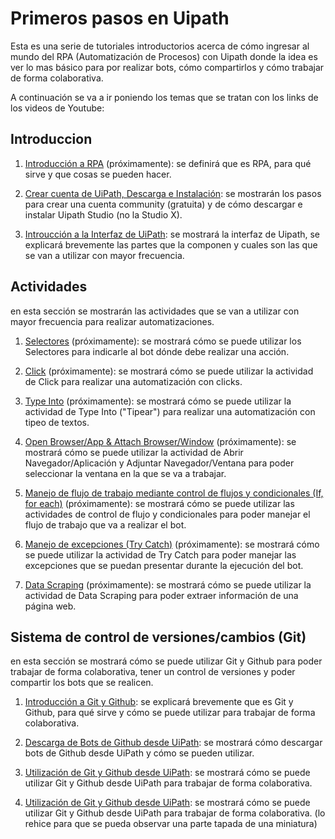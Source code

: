 # Primeros pasos en Uipath

Esta es una serie de tutoriales introductorios acerca de cómo ingresar al mundo del RPA (Automatización de Procesos) con Uipath donde la idea es ver lo mas básico para por realizar bots, cómo compartirlos y cómo trabajar de forma colaborativa.

A continuación se va a ir poniendo los temas que se tratan con los links de los videos de Youtube:


## Introduccion

1. [Introducción a RPA]() (próximamente): se definirá que es RPA, para qué sirve y que cosas se pueden hacer.

2. [Crear cuenta de UiPath, Descarga e Instalación](https://youtu.be/QZ9xbM-NV3s): se mostrarán los pasos para crear una cuenta community (gratuita) y de cómo descargar e instalar Uipath Studio (no la Studio X).

3. [Introucción a la Interfaz de UiPath](https://youtu.be/OW203VlKOYM): se mostrará la interfaz de Uipath, se explicará brevemente las partes que la componen y cuales son las que se van a utilizar con mayor frecuencia. 


## Actividades

en esta sección se mostrarán las actividades que se van a utilizar con mayor frecuencia para realizar automatizaciones.

1. [Selectores]() (próximamente): se mostrará cómo se puede utilizar los Selectores para indicarle al bot dónde debe realizar una acción.

2. [Click]() (próximamente): se mostrará cómo se puede utilizar la actividad de Click para realizar una automatización con clicks.

3. [Type Into]() (próximamente): se mostrará cómo se puede utilizar la actividad de Type Into ("Tipear") para realizar una automatización con tipeo de textos.

4. [Open Browser/App & Attach Browser/Window]() (próximamente): se mostrará cómo se puede utilizar la actividad de Abrir Navegador/Aplicación y Adjuntar Navegador/Ventana para poder seleccionar la ventana en la que se va a trabajar.

5. [Manejo de flujo de trabajo mediante control de flujos y condicionales (If, for each)]() (próximamente): se mostrará cómo se puede utilizar las actividades de control de flujo y condicionales para poder manejar el flujo de trabajo que va a realizar el bot.

6. [Manejo de excepciones (Try Catch)]() (próximamente): se mostrará cómo se puede utilizar la actividad de Try Catch para poder manejar las excepciones que se puedan presentar durante la ejecución del bot.

7. [Data Scraping]() (próximamente): se mostrará cómo se puede utilizar la actividad de Data Scraping para poder extraer información de una página web.


## Sistema de control de versiones/cambios (Git)

en esta sección se mostrará cómo se puede utilizar Git y Github para poder trabajar de forma colaborativa, tener un control de versiones y poder compartir los bots que se realicen.

1. [Introducción a Git y Github](https://youtu.be/3LnZdVOtcUw): se explicará brevemente que es Git y Github, para qué sirve y cómo se puede utilizar para trabajar de forma colaborativa.

2. [Descarga de Bots de Github desde UiPath](https://youtu.be/hD5BH7YzABw?si=l4BGErStcgJPWXpk): se mostrará cómo descargar bots de Github desde UiPath y cómo se pueden utilizar.

3. [Utilización de Git y Github desde UiPath](https://youtu.be/MAP_TQAnKz8): se mostrará cómo se puede utilizar Git y Github desde UiPath para trabajar de forma colaborativa.

4. [Utilización de Git y Github desde UiPath](https://youtu.be/abLbtzq90QQ): se mostrará cómo se puede utilizar Git y Github desde UiPath para trabajar de forma colaborativa. (lo rehice para que se pueda observar una parte tapada de una miniatura)